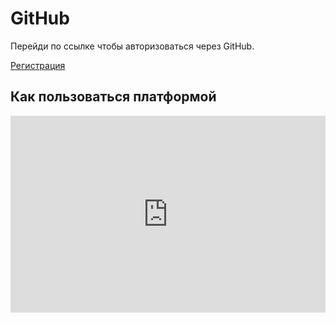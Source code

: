 # GitHub

Перейди по ссылке чтобы авторизоваться через GitHub.

[Регистрация](https://github.com/login/oauth/authorize?client_id=1cfcb5e918fc33de54de&redirect_uri=https://lrn.dev/api/auth/login)

## Как пользоваться платформой

<iframe width="100%" height="315" src="https://www.youtube.com/embed/i-qeRZstwqc" frameborder="0" allow="accelerometer; autoplay; encrypted-media; gyroscope; picture-in-picture" allowfullscreen></iframe>
